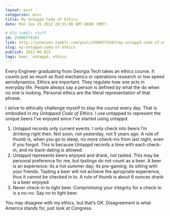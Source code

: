 ```yaml
---
layout: post
categories: misc
title: My Untappd Code of Ethics
date: Mon Jun 25 2012 20:55:00 GMT-0600 (MDT)

# Old tumblr stuff
id: 25900779387
link: http://joneisen.tumblr.com/post/25900779387/my-untappd-code-of-ethics
slug: my-untappd-code-of-ethics
publish: 2012-06-025
tags: beer, untappd, ethics
---
```



Every Engineer graduating from Georgia Tech takes an ethics course. It
counts just as much as fluid mechanics or operations research or low
speed aerodynamics. Ethics are important. They regulate how one acts in
everyday life. People always say a person is defined by what the do when
no one is looking. Personal ethics are the literal representation of
that phrase.

I strive to ethically challenge myself to stay the course every day.
That is embodied in my *Untapped Code of Ethics*. I use untapped to
represent the unique beers I’ve enjoyed since I’ve started using
untappd.

1.  Untappd records only current events. I only check into beers I’m
    drinking right then. Not soon, not yesterday, not 5 years ago. A
    rule of thumb is, when you go to sleep, no more check-ins from last
    night, even if you forgot. This is because Untappd records a time
    with each check-in, and no back-dating is allowed.
2.  Untappd represents beers enjoyed and drank, not tasted. This may be
    personal preference for me, but tastings do not count as a beer. A
    beer is an experience: its a hot summer day; its pre-gaming; its
    sitting with your friends. Tasting a beer will not achieve the
    apropriate experience, thus it cannot be checked in to. A rule of
    thumb is about 6 ounces drank is a beer enjoyed.
3.  Never check-in to light beer. Comprimising your integrity for a
    check-in is a no-no. Say no to light beer.

You may disagree with my ethics, but that’s OK. Disagreement is what
America stands for, just look at Congress.


